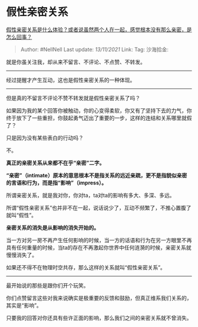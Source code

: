 # 假性亲密关系
[假性亲密关系是什么体验？或者说虽然两个人在一起，感觉根本没有那么亲密，是怎么回事？](https://www.zhihu.com/question/34599589/answer/2219342257)

> Author: #NellNell
> Last update: *13/11/2021*
> Link:
> Tag:
> 沙海拾金:

就是你虽关注我，却从来不留言、不评论、不点赞、不转发。

---

经过提醒才产生互动，这也是假性亲密关系的一种体现。

---

但是真的不留言不评论不赞不转发就是假性亲密关系了吗？

如果因为我的某个回答你被触动，你的心变得柔软，你又有了坚持下去的力气，你终于放下了一些重担，你鼓起勇气迈出了重要的一步，这样的连结和关系哪里就假了？

只是因为没有某些表白的行动吗？

不。

**真正的亲密关系从来都不在乎“亲密”二字。**

**“亲密”（intimate）原本的意思根本不是指关系的远近亲疏，更不是指貌似亲密的言语和行为，而是指“影响”（impress）。**

所谓亲密关系，就是我对你，你对ta，ta对ta的影响有多大、多深、多远。

所谓“假性亲密关系”也并非不在一起，说话说少了，互动不频繁了，不推心置腹了就叫“假性”。

**亲密关系的消失是从影响的消失开始的。**

当一方对另一房不再产生任何影响的时候，当一方的话语和行为在另一方眼里不再具有任何重量的时候，当ta的存在不再激起你世界中任何涟漪的时候，亲密关系就慢慢消失了。

如果还不得不在物理时空共存，那么这样的关系就叫“假性亲密关系”。

---

最开始说的那些是跟你们开个玩笑。

你们点赞留言这些对我来说确实是极重要的反馈和鼓励，但真正维系我们关系的，其实是“影响”。

只要我的回答对你还具有些许正面的影响，那么我们之间的亲密关系就不曾消失。
